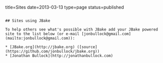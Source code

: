 title=Sites
date=2013-03-13
type=page
status=published
~~~~~~

## Sites using JBake

To help others see what's possible with JBake add your JBake powered site to the list below (or e-mail [jonbullock@gmail.com](mailto:jonbullock@gmail.com)):

* [JBake.org](http://jbake.org) ([source](https://github.com/jonbullock/jbake.org))
* [Jonathan Bullock](http://jonathanbullock.com)

